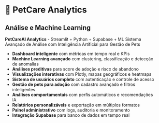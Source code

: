 # 🐾 PetCare Analytics

## Análise e Machine Learning
**PetCareAI Analytics** - Streamlit + Python + Supabase + ML
Sistema Avançado de Análise com Inteligência Artificial para Gestão de Pets

* **Dashboard inteligente** com métricas em tempo real e KPIs
* **Machine Learning avançado** com clustering, classificação e detecção de anomalias  
* **Análises preditivas** para score de adoção e risco de abandono
* **Visualizações interativas** com Plotly, mapas geográficos e heatmaps
* **Sistema de usuários completo** com autenticação e controle de acesso
* **Gestão de pets para adoção** com cadastro avançado e filtros inteligentes
* **Análises comportamentais** com perfis automáticos e recomendações IA
* **Relatórios personalizáveis** e exportação em múltiplos formatos
* **Painel administrativo** com logs, auditoria e monitoramento
* **Integração Supabase** para banco de dados em tempo real
